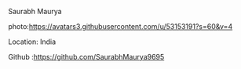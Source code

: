 Saurabh Maurya  

photo:https://avatars3.githubusercontent.com/u/53153191?s=60&v=4

Location: India

Github :https://github.com/SaurabhMaurya9695
